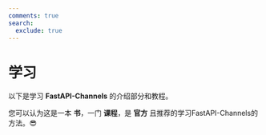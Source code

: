 ```yaml
---
comments: true
search:
  exclude: true
---
```


# 学习

以下是学习 **FastAPI-Channels** 的介绍部分和教程。

您可以认为这是一本 **书**，一门 **课程**，是 **官方** 且推荐的学习FastAPI-Channels的方法。😎
